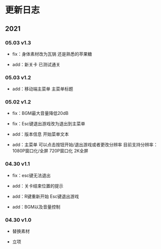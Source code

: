 # 更新日志

  

## 2021

### 05.03 v1.3

* fix：身体素材改为瓦锅 还是熟悉的苹果糖

* add：新关卡 已测试通关

### 05.03 v1.2

* add：移动端主菜单 主菜单标题

### 05.02 v1.2

* fix：BGM最大音量降低20dB

* fix：Esc键退出游戏改为退出到主菜单

* add：版本信息 开始菜单文本

* add：主菜单 可以点击按钮开始/退出游戏或者更改分辨率 目前支持分辨率：1080P窗口化/全屏 720P窗口化 2K全屏

### 04.30 v1.1

* fix：esc键无法退出

* add：关卡结束位置的提示

* add：R键重新开始 Esc键退出游戏

* add：BGM以及音量控制

### 04.30 v1.0

* 替换素材

* 立项
